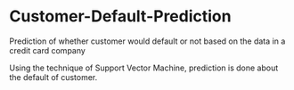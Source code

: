 # Customer-Default-Prediction
Prediction of whether customer would default or not based on the data in a credit card company

Using the technique of Support Vector Machine, prediction is done about the default of customer.
